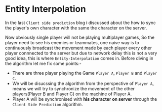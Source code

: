 # Entity Interpolation 

In the last `Client side prediction` blog i discussed about the how to sync the player's own character with the same the character on the server.

Now obviously single player will not be playing multiplayer games, So the player need to see his enemies or teammates,
one naive way is to continuously broadcast the movement made by each player every other player connnected to the server but due to network delay this is not a very good idea, this is where `Entity-Interpolation` comes in. Before diving in the algorithm let me fix some points:-

- There are three player playing the Game `Player A`, `Player B` and `Player C`.
- We will be disucssing the algorithm from the perspective of `Player A`, means we will try to synchronize the movement of the other players(Player B and Player C) on the machine of Player A.
- Player A will be synchronised with **his character on server** through the `Client Side Prediction` algorithm.